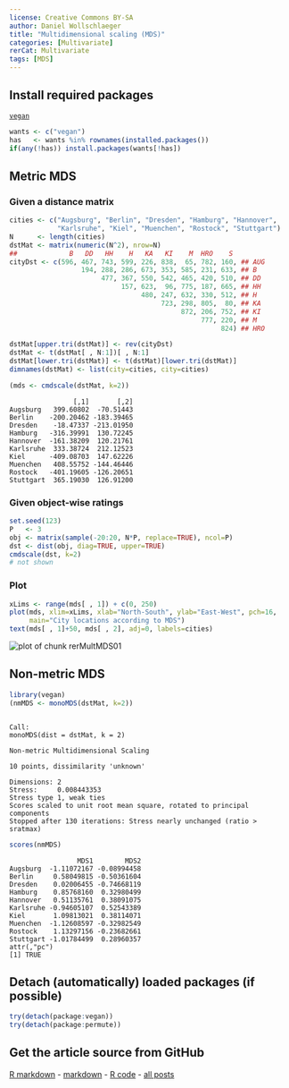 ```yaml
---
license: Creative Commons BY-SA
author: Daniel Wollschlaeger
title: "Multidimensional scaling (MDS)"
categories: [Multivariate]
rerCat: Multivariate
tags: [MDS]
---
```





Install required packages
-------------------------

[`vegan`](http://cran.r-project.org/package=vegan)


```r
wants <- c("vegan")
has   <- wants %in% rownames(installed.packages())
if(any(!has)) install.packages(wants[!has])
```

Metric MDS
-------------------------

### Given a distance matrix


```r
cities <- c("Augsburg", "Berlin", "Dresden", "Hamburg", "Hannover",
            "Karlsruhe", "Kiel", "Muenchen", "Rostock", "Stuttgart")
N      <- length(cities)
dstMat <- matrix(numeric(N^2), nrow=N)
##             B   DD   HH    H   KA   KI    M  HRO    S
cityDst <- c(596, 467, 743, 599, 226, 838,  65, 782, 160, ## AUG
                  194, 288, 286, 673, 353, 585, 231, 633, ## B
                       477, 367, 550, 542, 465, 420, 510, ## DD
                            157, 623,  96, 775, 187, 665, ## HH
                                 480, 247, 632, 330, 512, ## H
                                      723, 298, 805,  80, ## KA
                                           872, 206, 752, ## KI
                                                777, 220, ## M
                                                     824) ## HRO

dstMat[upper.tri(dstMat)] <- rev(cityDst)
dstMat <- t(dstMat[ , N:1])[ , N:1]
dstMat[lower.tri(dstMat)] <- t(dstMat)[lower.tri(dstMat)]
dimnames(dstMat) <- list(city=cities, city=cities)
```


```r
(mds <- cmdscale(dstMat, k=2))
```

```
                [,1]       [,2]
Augsburg   399.60802  -70.51443
Berlin    -200.20462 -183.39465
Dresden    -18.47337 -213.01950
Hamburg   -316.39991  130.72245
Hannover  -161.38209  120.21761
Karlsruhe  333.38724  212.12523
Kiel      -409.08703  147.62226
Muenchen   408.55752 -144.46446
Rostock   -401.19605 -126.20651
Stuttgart  365.19030  126.91200
```

### Given object-wise ratings


```r
set.seed(123)
P   <- 3
obj <- matrix(sample(-20:20, N*P, replace=TRUE), ncol=P)
dst <- dist(obj, diag=TRUE, upper=TRUE)
cmdscale(dst, k=2)
# not shown
```

### Plot


```r
xLims <- range(mds[ , 1]) + c(0, 250)
plot(mds, xlim=xLims, xlab="North-South", ylab="East-West", pch=16,
     main="City locations according to MDS")
text(mds[ , 1]+50, mds[ , 2], adj=0, labels=cities)
```

![plot of chunk rerMultMDS01](../content/assets/figure/rerMultMDS01-1.png) 

Non-metric MDS
-------------------------


```r
library(vegan)
(nmMDS <- monoMDS(dstMat, k=2))
```

```

Call:
monoMDS(dist = dstMat, k = 2) 

Non-metric Multidimensional Scaling

10 points, dissimilarity 'unknown'

Dimensions: 2 
Stress:     0.008443353 
Stress type 1, weak ties
Scores scaled to unit root mean square, rotated to principal components
Stopped after 130 iterations: Stress nearly unchanged (ratio > sratmax)
```

```r
scores(nmMDS)
```

```
                 MDS1        MDS2
Augsburg  -1.11072167 -0.08994458
Berlin     0.58049815 -0.50361604
Dresden    0.02006455 -0.74668119
Hamburg    0.85768160  0.32980499
Hannover   0.51135761  0.38091075
Karlsruhe -0.94605107  0.52543389
Kiel       1.09813021  0.38114071
Muenchen  -1.12608597 -0.32982549
Rostock    1.13297156 -0.23682661
Stuttgart -1.01784499  0.28960357
attr(,"pc")
[1] TRUE
```

Detach (automatically) loaded packages (if possible)
-------------------------


```r
try(detach(package:vegan))
try(detach(package:permute))
```

Get the article source from GitHub
----------------------------------------------

[R markdown](https://github.com/dwoll/RExRepos/raw/master/Rmd/multMDS.Rmd) - [markdown](https://github.com/dwoll/RExRepos/raw/master/md/multMDS.md) - [R code](https://github.com/dwoll/RExRepos/raw/master/R/multMDS.R) - [all posts](https://github.com/dwoll/RExRepos/)
